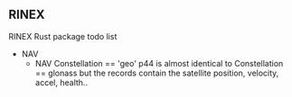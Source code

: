 ## RINEX 
RINEX Rust package todo list 

* NAV
  * NAV Constellation == 'geo'
  p44
  is almost identical to Constellation == glonass
  but the records contain the satellite position, velocity, accel, health..
